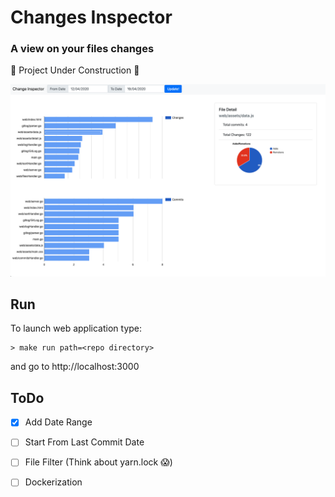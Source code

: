 # Changes Inspector
### A view on your files changes

:construction: Project Under Construction :construction:

![Screenshot](https://github.com/giodiblasi/ChangeInspector/blob/master/screenshots/example.png)

## Run
To launch web application type:
```
> make run path=<repo directory>
```
and go to http://localhost:3000

## ToDo
- [x] Add Date Range 
- [ ] Start From Last Commit Date
- [ ] File Filter (Think about yarn.lock :scream:)
- [ ] Dockerization

